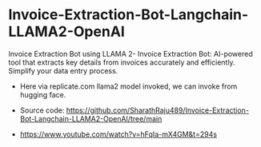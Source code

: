 # Invoice-Extraction-Bot-Langchain-LLAMA2-OpenAI

Invoice Extraction Bot using LLAMA 2- Invoice Extraction Bot: AI-powered tool that extracts key details from invoices accurately and efficiently. Simplify your data entry process.

- Here via replicate.com llama2 model invoked, we can invoke from hugging face.

- Source code: https://github.com/SharathRaju489/Invoice-Extraction-Bot-Langchain-LLAMA2-OpenAI/tree/main
- https://www.youtube.com/watch?v=hFqIa-mX4GM&t=294s

